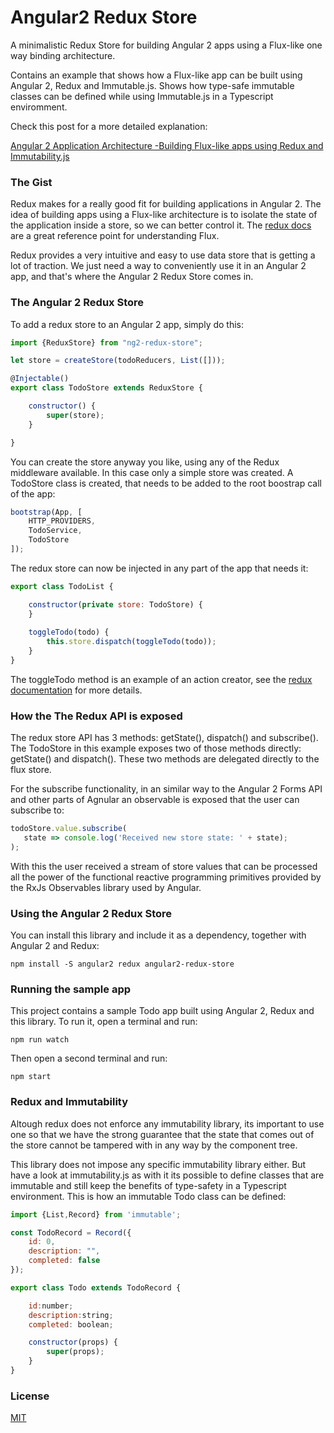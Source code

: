 
# Angular2 Redux Store

A minimalistic Redux Store for building Angular 2 apps using a Flux-like one way binding architecture.

Contains an example that shows how a Flux-like app can be built using Angular 2, Redux and Immutable.js. Shows how type-safe immutable classes can be defined while using Immutable.js in a Typescript enviromment.

Check this post for a more detailed explanation:

[Angular 2 Application Architecture -Building Flux-like apps using Redux and Immutability.js](TODO)


### The Gist

Redux makes for a really good fit for building applications in Angular 2. The idea of building apps using a Flux-like architecture is to isolate the state of the application inside a store, so we can better control it. The [redux docs](http://redux.js.org/) are a great reference point for understanding Flux.

Redux provides a very intuitive and easy to use data store that is getting a lot of traction. We just need a way to conveniently use it in an Angular 2 app, and that's where the Angular 2 Redux Store comes in.

### The Angular 2 Redux Store

To add a redux store to an Angular 2 app, simply do this:

```js
import {ReduxStore} from "ng2-redux-store";

let store = createStore(todoReducers, List([]));

@Injectable()
export class TodoStore extends ReduxStore {

    constructor() {
        super(store);
    }

}
```

You can create the store anyway you like, using any of the Redux middleware available. In this case only a simple store was created. A TodoStore class is created, that needs to be added to the root boostrap call of the app:

```js
bootstrap(App, [
    HTTP_PROVIDERS,
    TodoService,
    TodoStore
]);
```

The redux store can now be injected in any part of the app that needs it:

```js
export class TodoList {

    constructor(private store: TodoStore) {
    }
    
    toggleTodo(todo) {
        this.store.dispatch(toggleTodo(todo));
    }
}
```

The toggleTodo method is an example of an action creator, see the [redux documentation](http://redux.js.org/docs/basics/Actions.html) for more details.

### How the The Redux API is exposed

The redux store API has 3 methods: getState(), dispatch() and subscribe(). The TodoStore in this example exposes two of those methods directly: getState() and dispatch(). These two methods are delegated directly to the flux store.

For the subscribe functionality,  in an similar way to the Angular 2 Forms API and other parts of Agnular an observable is exposed that the user can subscribe to:

```js
todoStore.value.subscribe(
   state => console.log('Received new store state: ' + state);
);
```
With this the user received a stream of store values that can be processed all the power of the functional reactive programming primitives provided by the RxJs Observables library used by Angular.

### Using the Angular 2 Redux Store

You can install this library and include it as a dependency, together with Angular 2 and Redux:

    npm install -S angular2 redux angular2-redux-store
    
### Running the sample app

This project contains a sample Todo app built using Angular 2, Redux and this library. To run it, open a terminal and run:

    npm run watch
    
Then open a second terminal and run:

    npm start
    
### Redux and Immutability
Altough redux does not enforce any immutability library, its important to use one so that we have the strong guarantee that the state that comes out of the store cannot be tampered with in any way by the component tree. 

This library does not impose any specific immutability library either. But have a look at immutability.js as with it its possible to define classes that are immutable and still keep the benefits of type-safety in a Typescript environment. This is how an immutable Todo class can be defined:

```js
import {List,Record} from 'immutable';

const TodoRecord = Record({
    id: 0,
    description: "",
    completed: false
});

export class Todo extends TodoRecord {

    id:number;
    description:string;
    completed: boolean;

    constructor(props) {
        super(props);
    }
}
```

### License

[MIT](https://opensource.org/licenses/MIT)
